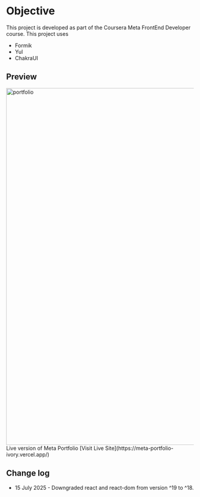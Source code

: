 # Objective
This project is developed as part of the Coursera Meta FrontEnd Developer course. This project uses
* Formik
* Yul
* ChakraUI

## Preview
<img width="1211" height="957" alt="portfolio" src="https://github.com/user-attachments/assets/4241cf0f-b6a5-4ba6-a181-ffd6395bff4e" />
Live version of Meta Portfolio
[Visit Live Site](https://meta-portfolio-ivory.vercel.app/)

## Change log
* 15 July 2025 - Downgraded react and react-dom from version ^19 to ^18.
